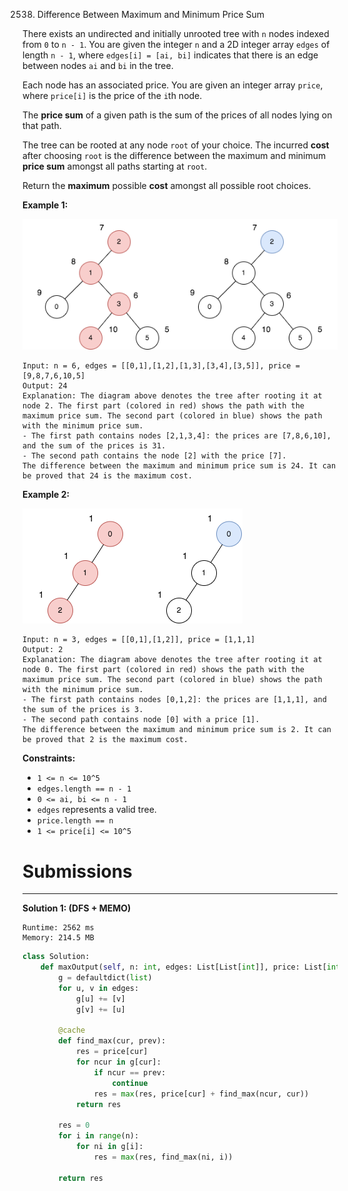 2538. Difference Between Maximum and Minimum Price Sum

There exists an undirected and initially unrooted tree with `n` nodes indexed from `0` to `n - 1`. You are given the integer `n` and a 2D integer array `edges` of length `n - 1`, where `edges[i] = [ai, bi]` indicates that there is an edge between nodes `ai` and `bi` in the tree.

Each node has an associated price. You are given an integer array `price`, where `price[i]` is the price of the `i`th node.

The **price sum** of a given path is the sum of the prices of all nodes lying on that path.

The tree can be rooted at any node `root` of your choice. The incurred **cost** after choosing `root` is the difference between the maximum and minimum **price sum** amongst all paths starting at `root`.

Return the **maximum** possible **cost** amongst all possible root choices.

 

**Example 1:**

![2538_example14.png](img/2538_example14.png)
```
Input: n = 6, edges = [[0,1],[1,2],[1,3],[3,4],[3,5]], price = [9,8,7,6,10,5]
Output: 24
Explanation: The diagram above denotes the tree after rooting it at node 2. The first part (colored in red) shows the path with the maximum price sum. The second part (colored in blue) shows the path with the minimum price sum.
- The first path contains nodes [2,1,3,4]: the prices are [7,8,6,10], and the sum of the prices is 31.
- The second path contains the node [2] with the price [7].
The difference between the maximum and minimum price sum is 24. It can be proved that 24 is the maximum cost.
```

**Example 2:**

![2538_p1_example2.png](img/2538_p1_example2.png)
```
Input: n = 3, edges = [[0,1],[1,2]], price = [1,1,1]
Output: 2
Explanation: The diagram above denotes the tree after rooting it at node 0. The first part (colored in red) shows the path with the maximum price sum. The second part (colored in blue) shows the path with the minimum price sum.
- The first path contains nodes [0,1,2]: the prices are [1,1,1], and the sum of the prices is 3.
- The second path contains node [0] with a price [1].
The difference between the maximum and minimum price sum is 2. It can be proved that 2 is the maximum cost.
```

**Constraints:**

* `1 <= n <= 10^5`
* `edges.length == n - 1`
* `0 <= ai, bi <= n - 1`
* `edges` represents a valid tree.
* `price.length == n`
* `1 <= price[i] <= 10^5`

# Submissions
---
**Solution 1: (DFS + MEMO)**
```
Runtime: 2562 ms
Memory: 214.5 MB
```
```python
class Solution:
    def maxOutput(self, n: int, edges: List[List[int]], price: List[int]) -> int:
        g = defaultdict(list)
        for u, v in edges:
            g[u] += [v]
            g[v] += [u]
        
        @cache
        def find_max(cur, prev):
            res = price[cur]
            for ncur in g[cur]:
                if ncur == prev:
                    continue
                res = max(res, price[cur] + find_max(ncur, cur))
            return res
        
        res = 0
        for i in range(n):
            for ni in g[i]:
                res = max(res, find_max(ni, i))
        
        return res
```

